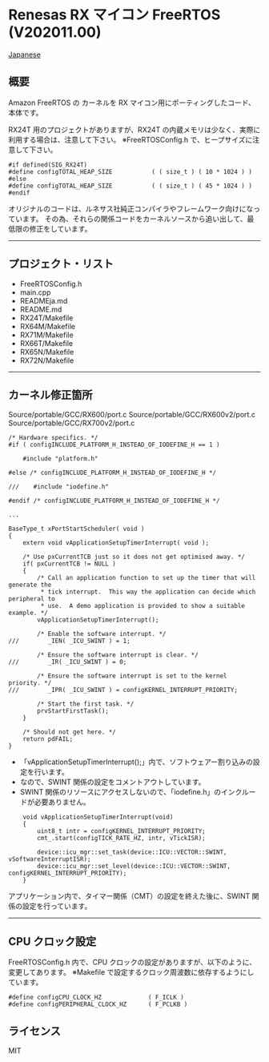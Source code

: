 Renesas RX マイコン FreeRTOS (V202011.00)
=========

[Japanese](READMEja.md)

## 概要

Amazon FreeRTOS の カーネルを RX マイコン用にポーティングしたコード、本体です。   
   
RX24T 用のプロジェクトがありますが、RX24T の内蔵メモリは少なく、実際に利用する場合は、注意して下さい。
※FreeRTOSConfig.h で、ヒープサイズに注意して下さい。

```
#if defined(SIG_RX24T)
#define configTOTAL_HEAP_SIZE			( ( size_t ) ( 10 * 1024 ) )
#else
#define configTOTAL_HEAP_SIZE			( ( size_t ) ( 45 * 1024 ) )
#endif
```
   
オリジナルのコードは、ルネサス社純正コンパイラやフレームワーク向けになっています。
その為、それらの関係コードをカーネルソースから追い出して、最低限の修正をしています。   
   
---
## プロジェクト・リスト

- FreeRTOSConfig.h
- main.cpp
- READMEja.md
- README.md
- RX24T/Makefile
- RX64M/Makefile
- RX71M/Makefile
- RX66T/Makefile
- RX65N/Makefile
- RX72N/Makefile
   
---
## カーネル修正箇所

Source/portable/GCC/RX600/port.c
Source/portable/GCC/RX600v2/port.c
Source/portable/GCC/RX700v2/port.c

```
/* Hardware specifics. */
#if ( configINCLUDE_PLATFORM_H_INSTEAD_OF_IODEFINE_H == 1 )

    #include "platform.h"

#else /* configINCLUDE_PLATFORM_H_INSTEAD_OF_IODEFINE_H */

///    #include "iodefine.h"

#endif /* configINCLUDE_PLATFORM_H_INSTEAD_OF_IODEFINE_H */

...

BaseType_t xPortStartScheduler( void )
{
    extern void vApplicationSetupTimerInterrupt( void );

    /* Use pxCurrentTCB just so it does not get optimised away. */
    if( pxCurrentTCB != NULL )
    {
        /* Call an application function to set up the timer that will generate the
         * tick interrupt.  This way the application can decide which peripheral to
         * use.  A demo application is provided to show a suitable example. */
        vApplicationSetupTimerInterrupt();

        /* Enable the software interrupt. */
///        _IEN( _ICU_SWINT ) = 1;

        /* Ensure the software interrupt is clear. */
///        _IR( _ICU_SWINT ) = 0;

        /* Ensure the software interrupt is set to the kernel priority. */
///        _IPR( _ICU_SWINT ) = configKERNEL_INTERRUPT_PRIORITY;

        /* Start the first task. */
        prvStartFirstTask();
    }

    /* Should not get here. */
    return pdFAIL;
}
```

- 「vApplicationSetupTimerInterrupt();」内で、ソフトウェアー割り込みの設定を行います。
- なので、SWINT 関係の設定をコメントアウトしています。
- SWINT 関係のリソースにアクセスしないので、「iodefine.h」のインクルードが必要ありません。

```
    void vApplicationSetupTimerInterrupt(void)
    {
        uint8_t intr = configKERNEL_INTERRUPT_PRIORITY;
        cmt_.start(configTICK_RATE_HZ, intr, vTickISR);

        device::icu_mgr::set_task(device::ICU::VECTOR::SWINT, vSoftwareInterruptISR);
        device::icu_mgr::set_level(device::ICU::VECTOR::SWINT, configKERNEL_INTERRUPT_PRIORITY);
    }
```

アプリケーション内で、タイマー関係（CMT）の設定を終えた後に、SWINT 関係の設定を行っています。

---
## CPU クロック設定

FreeRTOSConfig.h 内で、CPU クロックの設定がありますが、以下のように、変更してあります。
※Makefile で設定するクロック周波数に依存するようにしています。   

```
#define configCPU_CLOCK_HZ             ( F_ICLK )
#define configPERIPHERAL_CLOCK_HZ      ( F_PCLKB )
```

## ライセンス

MIT


